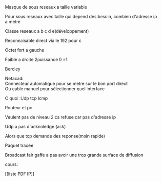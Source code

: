 Masque de sous reseaux a taille variable  
  
Pour sous reseaux avec taille qui depend des besoin, combien d'adresse ip a metre  
  
  
  
  
  
  
Classe reseaux a b c d e(développement)  
  
Reconnaisable direct via le 192 pour c  
  
  
  
  
Octet fort a gauche  
  
  
Faible a droite 2puissance 0 =1  
  
  
  
Bercley  
  
  
Netacad:  
Connecteur automatique pour se metre sur le bon port direct  
Ou cable manuel pour sélectionner quel interface  
  
  
  
  
C quoi :Udp tcp Icmp  
  
  
  
  
Routeur et pc  
  
Veulent pas de niveau 2 ca refuse car pas d'adresse ip  
  
  
Udp a pas d'acknoledge (ack)  
  
Alors que tcp demande des reponse(moin rapide)  
  
  
Paquet tracee  
  
  
Broadcast fair gaffe a pas avoir une trop grande surface de diffusion

cours:

[[liste PDF IP]]